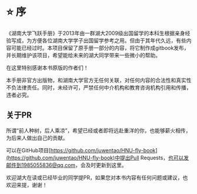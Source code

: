 # ⭐ 序

《湖南大学飞跃手册》于2013年由一群湖大2009级出国留学的本科生根据亲身经验写成，为方便各位湖南大学学子出国留学参考之用。但由于其年代久远，有些内容可能已经过时。本项目保留了原手册一部分的内容，将它制作成gitbook发布，并长期维护该项目，希望能给未来的湖大同学带来一些微小的帮助。

在这里特别感谢本书原版的作者们！

本手册非官方出版物，和湖南大学官方无任何关联，对任何内容的合法性和真实性不负法律责任。同时，未经许可，严禁任何中介机构和教育咨询机构引用和传播，违者必究。

## &#x20;关于PR

所谓“前人种树，后人乘凉”，希望已经或者即将远赴重洋的你，也能够薪火相传，为后来人做出自己的贡献。

可以在GitHub项目[https://github.com/juwentao/HNU-fly-book](https://github.com/juwentao/HNU-fly-book)中提出Pull Requests，也可以发邮件到1985055836@qq.com，会及时更新到这里。

欢迎湖大在读或已经毕业的同学提PR，如果您对本书内容有任何问题或建议，也欢迎来提，谢谢！

##
